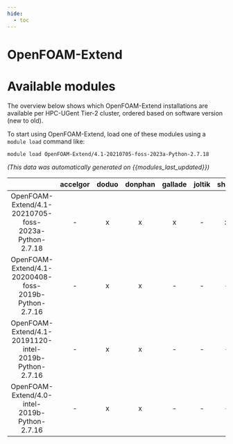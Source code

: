 ```yaml
---
hide:
  - toc
---
```


OpenFOAM-Extend
===============

# Available modules


The overview below shows which OpenFOAM-Extend installations are available per HPC-UGent Tier-2 cluster, ordered based on software version (new to old).

To start using OpenFOAM-Extend, load one of these modules using a `module load` command like:

```shell
module load OpenFOAM-Extend/4.1-20210705-foss-2023a-Python-2.7.18
```

*(This data was automatically generated on {{modules_last_updated}})*  

| |accelgor|doduo|donphan|gallade|joltik|shinx|
| :---: | :---: | :---: | :---: | :---: | :---: | :---: |
|OpenFOAM-Extend/4.1-20210705-foss-2023a-Python-2.7.18|-|x|x|x|-|x|
|OpenFOAM-Extend/4.1-20200408-foss-2019b-Python-2.7.16|-|x|x|-|-|-|
|OpenFOAM-Extend/4.1-20191120-intel-2019b-Python-2.7.16|-|x|x|-|-|-|
|OpenFOAM-Extend/4.0-intel-2019b-Python-2.7.16|-|x|x|-|-|-|
